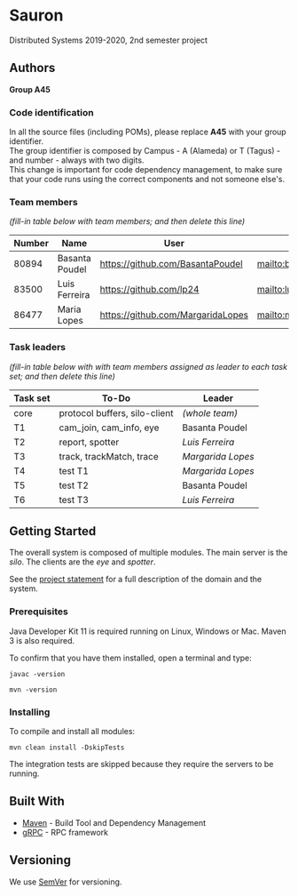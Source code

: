 # Sauron

Distributed Systems 2019-2020, 2nd semester project


## Authors

**Group A45**

### Code identification

In all the source files (including POMs), please replace __A45__ with your group identifier.  
The group identifier is composed by Campus - A (Alameda) or T (Tagus) - and number - always with two digits.  
This change is important for code dependency management, to make sure that your code runs using the correct components and not someone else's.

### Team members

*(fill-in table below with team members; and then delete this line)*  

| Number | Name              | User                                | Email                                        |
| -------|-------------------|-------------------------------------| ---------------------------------------------|
| 80894  | Basanta Poudel    | <https://github.com/BasantaPoudel>  | <mailto:basanta.poudel@tecnico.ulisboa.pt>   |
| 83500  | Luis Ferreira     | <https://github.com/lp24>           | <mailto:luis.pedro.f@tecnico.ulisboa.pt>     |
| 86477  | Maria Lopes      | <https://github.com/MargaridaLopes>  | <mailto:maria.margarida.espanhol.lopes@tecnico.ulisboa.pt>         |
                        

### Task leaders

*(fill-in table below with with team members assigned as leader to each task set; and then delete this line)*  

| Task set | To-Do                         | Leader              |
| ---------|-------------------------------| --------------------|
| core     | protocol buffers, silo-client | _(whole team)_      |
| T1       | cam_join, cam_info, eye       | Basanta Poudel      |
| T2       | report, spotter               | _Luis Ferreira_     |
| T3       | track, trackMatch, trace      | _Margarida Lopes_   |
| T4       | test T1                       | _Margarida Lopes_   |
| T5       | test T2                       | Basanta Poudel      |
| T6       | test T3                       | _Luis Ferreira_     |


## Getting Started

The overall system is composed of multiple modules.
The main server is the _silo_.
The clients are the _eye_ and _spotter_.

See the [project statement](https://github.com/tecnico-distsys/Sauron/blob/master/README.md) for a full description of the domain and the system.

### Prerequisites

Java Developer Kit 11 is required running on Linux, Windows or Mac.
Maven 3 is also required.

To confirm that you have them installed, open a terminal and type:

```
javac -version

mvn -version
```

### Installing

To compile and install all modules:

```
mvn clean install -DskipTests
```

The integration tests are skipped because they require the servers to be running.


## Built With

* [Maven](https://maven.apache.org/) - Build Tool and Dependency Management
* [gRPC](https://grpc.io/) - RPC framework


## Versioning

We use [SemVer](http://semver.org/) for versioning. 
